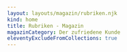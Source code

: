 ```yaml
---
layout: layouts/magazin/rubriken.njk
kind: home
title: Rubriken - Magazin
magazinCategory: Der zufriedene Kunde
eleventyExcludeFromCollections: true
---
```


